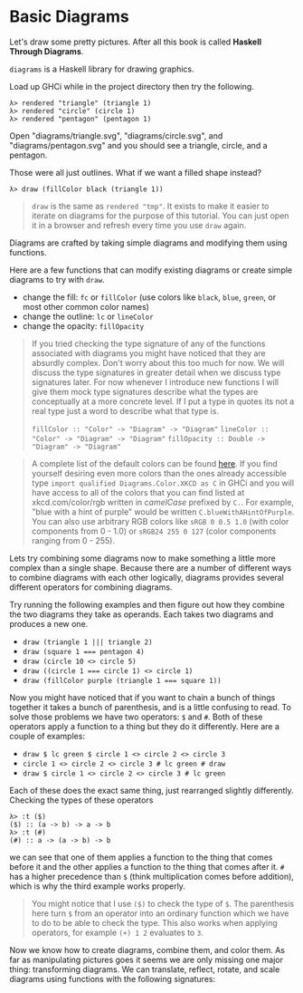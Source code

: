 # Basic Diagrams

Let's draw some pretty pictures. After all this book is called **Haskell Through
Diagrams**.

`diagrams` is a Haskell library for drawing graphics.

Load up GHCi while in the project directory then try the following.

```
λ> rendered "triangle" (triangle 1)
λ> rendered "circle" (circle 1)
λ> rendered "pentagon" (pentagon 1)
```

Open "diagrams/triangle.svg", "diagrams/circle.svg", and
"diagrams/pentagon.svg" and you should see a triangle, circle, and a pentagon.

Those were all just outlines. What if we want a filled shape instead?

```
λ> draw (fillColor black (triangle 1))
```

> `draw` is the same as `rendered "tmp"`. It exists to make it easier to iterate
> on diagrams for the purpose of this tutorial. You can just open it in a
> browser and refresh every time you use `draw` again.

Diagrams are crafted by taking simple diagrams and modifying them using
functions.

Here are a few functions that can modify existing diagrams or create simple
diagrams to try with `draw`.

- change the fill: `fc` or `fillColor` (use colors like `black`, `blue`,
  `green`, or most other common color names)
- change the outline: `lc` or `lineColor`
- change the opacity: `fillOpacity`

> If you tried checking the type signature of any of the functions associated
> with diagrams you might have noticed that they are absurdly complex. Don't
> worry about this too much for now. We will discuss the type signatures in
> greater detail when we discuss type signatures later. For now whenever I
> introduce new functions I will give them mock type signatures describe what
> the types are conceptually at a more concrete level. If I put a type in quotes
> its not a real type just a word to describe what that type is.
>
> `fillColor :: "Color" -> "Diagram" -> "Diagram"`
> `lineColor :: "Color" -> "Diagram" -> "Diagram"`
> `fillOpacity :: Double -> "Diagram" -> "Diagram"`

> A complete list of the default colors can be found
> [here](http://hackage.haskell.org/package/colour-2.3.3/docs/Data-Colour-Names.html).
> If you find yourself desiring even more colors than the ones already
> accessible type `import qualified Diagrams.Color.XKCD as C` in GHCi and you
> will have access to all of the colors that you can find listed at
> xkcd.com/color/rgb written in *camelCase* prefixed by `C.`. For example, "blue
> with a hint of purple" would be written `C.blueWithAHintOfPurple`. You can
> also use arbitrary RGB colors like `sRGB 0 0.5 1.0` (with color components
> from 0 - 1.0) or `sRGB24 255 0 127` (color components ranging from 0 - 255).

Lets try combining some diagrams now to make something a little more complex
than a single shape. Because there are a number of different ways to combine
diagrams with each other logically, diagrams provides several different
operators for combining diagrams.

Try running the following examples and then figure out how they combine the two
diagrams they take as operands. Each takes two diagrams and produces a new one.

- `draw (triangle 1 ||| triangle 2)`
- `draw (square 1 === pentagon 4)`
- `draw (circle 10 <> circle 5)`
- `draw ((circle 1 === circle 1) <> circle 1)`
- `draw (fillColor purple (triangle 1 === square 1))`

Now you might have noticed that if you want to chain a bunch of things together
it takes a bunch of parenthesis, and is a little confusing to read. To solve
those problems we have two operators: `$` and `#`. Both of these operators apply
a function to a thing but they do it differently. Here are a couple of examples:

- `draw $ lc green $ circle 1 <> circle 2 <> circle 3`
- `circle 1 <> circle 2 <> circle 3 # lc green # draw`
- `draw $ circle 1 <> circle 2 <> circle 3 # lc green`

Each of these does the exact same thing, just rearranged slightly differently.
Checking the types of these operators

```
λ> :t ($)
($) :: (a -> b) -> a -> b
λ> :t (#)
(#) :: a -> (a -> b) -> b
```

we can see that one of them applies a function to the thing that comes before it
and the other applies a function to the thing that comes after it. `#` has a
higher precedence than `$` (think multiplication comes before addition), which
is why the third example works properly.

> You might notice that I use `($)` to check the type of `$`. The parenthesis
> here turn `$` from an operator into an ordinary function which we have to do
> to be able to check the type. This also works when applying operators, for
> example `(+) 1 2` evaluates to `3`.

Now we know how to create diagrams, combine them, and color them. As far as
manipulating pictures goes it seems we are only missing one major thing:
transforming diagrams. We can translate, reflect, rotate, and scale diagrams
using functions with the following signatures:

<!-- get these functions from https://archives.haskell.org/projects.haskell.org/diagrams/doc/quickstart.html#transforming-diagrams -->
